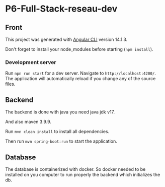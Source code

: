 # P6-Full-Stack-reseau-dev

## Front

This project was generated with [Angular CLI](https://github.com/angular/angular-cli) version 14.1.3.

Don't forget to install your node_modules before starting (`npm install`).

### Development server

Run `npn run start` for a dev server. Navigate to `http://localhost:4200/`. The application will automatically reload if you change any of the source files.

## Backend

The backend is done with java you need java jdk v17.

And also maven 3.9.9.

Run `mvn clean install` to install all dependencies.

Then run `mvn spring-boot:run` to start the application.

## Database

The database is containerized with docker. So docker needed to be installed on you computer to run properly the backend which initializes the db.